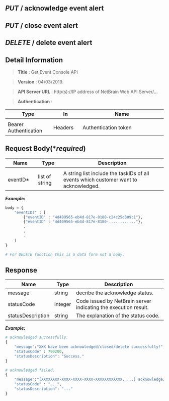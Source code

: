 
## ***PUT*** / acknowledge event alert
## ***PUT*** / close event alert
## ***DELETE*** / delete event alert

## Detail Information

> **Title** : Get Event Console API<br>

> **Version** : 04/03/2019.

> **API Server URL** : http(s)://IP address of NetBrain Web API Server/...

> **Authentication** : 

|**Type**|**In**|**Name**|
|------|------|------|
|<img width=100/>|<img width=100/>|<img width=500/>|
|Bearer Authentication| Headers | Authentication token | 

## Request Body(****required***)

|**Name**|**Type**|**Description**|
|------|------|------|
|<img width=100/>|<img width=100/>|<img width=500/>|
|eventID* | list of string  | A string list include the taskIDs of all events which customer want to acknowledged. |

***Example:***


```python
body = {
    "eventIDs" : [
        {"eventID" : "4d409565-eb4d-817e-8180-c24c25d309c1"},
        {"eventID" : "4d409565-eb4d-817e-8180-............"},
        .
        .
        .
    ]
}

# For DELETE function this is a data form not a body.
```

## Response

|**Name**|**Type**|**Description**|
|------|------|------|
|message | string |decribe the acknowledge status.|
|statusCode| integer | Code issued by NetBrain server indicating the execution result.  |
|statusDescription| string | The explanation of the status code. |

***Example:***


```python
# acknowledged successfully.
{
    "message":"XXX have been acknowledged/closed/delete successfully!",
    "statusCode" : 790200,
    "statusDescription": "Success."
}

# acknowledged failed.
{
    "message":"[XXXXXXXX-XXXX-XXXX-XXXX-XXXXXXXXXXXX, ...] acknowledge/closed/delete failed! Reason:...",
    "statusCode" : "...",
    "statusDescription": "..."
}
```
